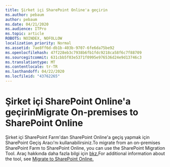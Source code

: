```yaml
---
title: Şirket içi SharePoint Online'a geçirin
ms.author: pebaum
author: pebaum
ms.date: 04/21/2020
ms.audience: ITPro
ms.topic: article
ROBOTS: NOINDEX, NOFOLLOW
localization_priority: Normal
ms.assetid: 7ae8ff6d-db1b-403b-9707-6fe6da75be92
ms.openlocfilehash: 47f228eb3c7938b6fb1fdc9218ca58f6c7f88709
ms.sourcegitcommit: 631cbb5f03e5371f0995e976536d24e9d13746c3
ms.translationtype: MT
ms.contentlocale: tr-TR
ms.lasthandoff: 04/22/2020
ms.locfileid: "43762265"
---
```

# <a name="migrate-on-premises-to-sharepoint-online"></a><span data-ttu-id="dff6c-102">Şirket içi SharePoint Online'a geçirin</span><span class="sxs-lookup"><span data-stu-id="dff6c-102">Migrate On-premises to SharePoint Online</span></span>

<span data-ttu-id="dff6c-103">Şirket içi SharePoint Farm'dan SharePoint Online'a geçiş yapmak için SharePoint Geçiş Aracı'nı kullanabilirsiniz.</span><span class="sxs-lookup"><span data-stu-id="dff6c-103">To migrate from an on-premises SharePoint Farm to SharePoint Online, you can use the SharePoint Migration Tool.</span></span> <span data-ttu-id="dff6c-104">Araç hakkında daha fazla bilgi için [bkz.](https://go.microsoft.com/fwlink/?linkid=2019574)</span><span class="sxs-lookup"><span data-stu-id="dff6c-104">For additional information about the tool, see [Migrate to SharePoint Online.](https://go.microsoft.com/fwlink/?linkid=2019574)</span></span>
  

